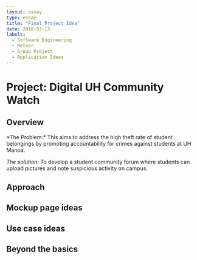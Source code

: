 ```yaml
---
layout: essay
type: essay
title: "Final Project Idea"
date: 2018-03-13
labels:
  - Software Engineering
  - Meteor
  - Group Project
  - Application Ideas
---
```


<h1>Project: Digital UH Community Watch</h1>
<h2>Overview</h2>
*The Problem:*  This aims to address the high theft rate of student belongings by promoting accountability for crimes against students at UH Manoa.

*The solution:* To develop a student community forum where students can upload pictures and note suspicious activity on campus. 

<h2>Approach</h2>
<h2>Mockup page ideas</h2>
<h2>Use case ideas</h2>
<h2>Beyond the basics</h2>

